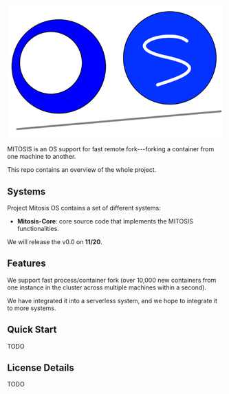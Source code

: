 <img src="docs/image/logo.png" width="500">

MITOSIS is an OS support for fast remote fork---forking a container from one machine to another. 

This repo contains an overview of the whole project.

## Systems

Project Mitosis OS contains a set of different systems:

- **Mitosis-Core**: core source code that implements the MITOSIS functionalities.

We will release the v0.0 on **11/20**. 

## Features

We support fast process/container fork (over 10,000 new containers from one instance in the cluster across multiple machines within a second).

We have integrated it into a serverless system, and we hope to integrate it to more systems.

## Quick Start

TODO

## License Details

TODO
